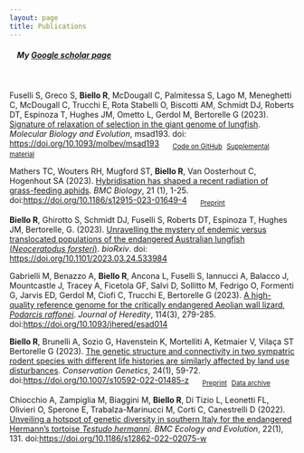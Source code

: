 ```yaml
---
layout: page
title: Publications
---
```


##### &nbsp;&nbsp;&nbsp; My [Google scholar page](https://scholar.google.com/citations?user=yTnUnBEAAAAJ&hl=en)

&nbsp;

Fuselli S, Greco S, **Biello R**, McDougall C, Palmitessa S, Lago M, Meneghetti C, McDougall C, Trucchi E, Rota Stabelli O, Biscotti AM, Schmidt DJ, Roberts DT, Espinoza T, Hughes JM, Ometto L, Gerdol M, Bertorelle G (2023). [Signature of relaxation of selection in the giant genome of lungfish](https://academic.oup.com/mbe/article/40/9/msad193/7261328?login=false). *Molecular Biology and Evolution*, msad193. doi: https://doi.org/10.1093/molbev/msad193
&nbsp;&nbsp;&nbsp;&nbsp; <sub>[Code on GitHub](https://github.com/rsbiello/Lungfish_relax)</sub> &nbsp;<sub>[Supplemental material](https://oup.silverchair-cdn.com/oup/backfile/Content_public/Journal/mbe/40/9/10.1093_molbev_msad193/1/msad193_supplementary_data.pdf?Expires=1698590171&Signature=CyDBqhhlssbD4zdiLuLKfjPpxSF4HByeB5POlCw5IexfyzqSpclWYEDP8CqT6jfLX0TDaWZkfua7SyjK0rXvZgcV-kd~vylpCo9bQQ9mVGb5gSoJzxVOOu~sn1m3qfX~Dndx0WyWg9myWo2-CSJU0wPtmBPqr7SQjKRBR~jX1jZdVSKsT8WihpOj1ObZezb4x0rRFNim7CCpL-keId08pUYB01NvQht6EoRayV3eAnQmsfXC10aw8f4IkMwV-wepOgAMUilsHffF6-3cRzGzwO9PugVuEgK0DCFSc28rMm2yi~PqE2IT1bhAex0sKqy7zKjXuSXbj0uDOAOdy88Ipw__&Key-Pair-Id=APKAIE5G5CRDK6RD3PGA)</sub>

Mathers TC, Wouters RH, Mugford ST, **Biello R**, Van Oosterhout C, Hogenhout SA (2023). [Hybridisation has shaped a recent radiation of grass-feeding aphids](https://bmcbiol.biomedcentral.com/articles/10.1186/s12915-023-01649-4). *BMC Biology*, 21 (1), 1-25. doi:https://doi.org/10.1186/s12915-023-01649-4
&nbsp;&nbsp;&nbsp;&nbsp; <sub>[Preprint](https://www.biorxiv.org/content/10.1101/2022.09.27.509720v1)</sub> 

**Biello R**, Ghirotto S, Schmidt DJ, Fuselli S, Roberts DT, Espinoza T, Hughes JM, Bertorelle, G. (2023). [Unravelling the mystery of endemic versus translocated populations of the endangered Australian lungfish (*Neoceratodus forsteri*)](https://www.biorxiv.org/content/10.1101/2023.03.24.533984v1). *bioRxiv*. doi: https://doi.org/10.1101/2023.03.24.533984

Gabrielli M, Benazzo A, **Biello R**, Ancona L, Fuselli S, Iannucci A, Balacco J, Mountcastle J, Tracey A, Ficetola GF, Salvi D, Sollitto M, Fedrigo O, Formenti G, Jarvis ED, Gerdol M, Ciofi C, Trucchi E, Bertorelle G (2023). [A high-quality reference genome for the critically endangered Aeolian wall lizard, *Podarcis raffonei*](https://academic.oup.com/jhered/article-abstract/114/3/279/7068064?redirectedFrom=fulltext). *Journal of Heredity*, 114(3), 279-285. doi:https://doi.org/10.1093/jhered/esad014

**Biello R**, Brunelli A, Sozio G, Havenstein K, Mortelliti A, Ketmaier V, Vilaça ST Bertorelle G (2023). [The genetic structure and connectivity in two sympatric rodent species with different life histories are similarly affected by land use disturbances](https://link.springer.com/article/10.1007/s10592-022-01485-z). *Conservation Genetics*, 24(1), 59-72. doi:https://doi.org/10.1007/s10592-022-01485-z
&nbsp;&nbsp;&nbsp;&nbsp; <sub>[Preprint](https://www.biorxiv.org/content/10.1101/464057v1.abstract)</sub>  &nbsp;<sub>[Data archive](https://doi.org/10.5281/zenodo.6527316)</sub>

Chiocchio A, Zampiglia M, Biaggini M, **Biello R**, Di Tizio L, Leonetti FL, Olivieri O, Sperone E, Trabalza-Marinucci M, Corti C, Canestrelli D (2022). [Unveiling a hotspot of genetic diversity in southern Italy for the endangered Hermann’s tortoise *Testudo hermanni*](https://bmcecolevol.biomedcentral.com/articles/10.1186/s12862-022-02075-w). *BMC Ecology and Evolution*, 22(1), 131. doi:https://doi.org/10.1186/s12862-022-02075-w
